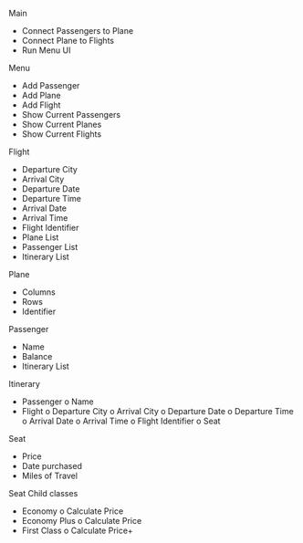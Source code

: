 Main
-	Connect Passengers to Plane
-	Connect Plane to Flights
-	Run Menu UI

Menu
-	Add Passenger
-	Add Plane
-	Add Flight
-	Show Current Passengers
-	Show Current Planes
-	Show Current Flights

Flight
-	Departure City
-	Arrival City
-	Departure Date
-	Departure Time
-	Arrival Date
-	Arrival Time
-	Flight Identifier
-	Plane List
-	Passenger List
-	Itinerary List

Plane
-	Columns
-	Rows
-	Identifier

Passenger
-	Name
-	Balance
-	Itinerary List

Itinerary
-	Passenger
o	Name
-	Flight
o	Departure City
o	Arrival City
o	Departure Date
o	Departure Time
o	Arrival Date
o	Arrival Time
o	Flight Identifier
o	Seat

Seat
-	Price
-	Date purchased
-	Miles of Travel

Seat Child classes
-	Economy
o	Calculate Price
-	Economy Plus
o	Calculate Price
-	First Class
o	Calculate Price+
